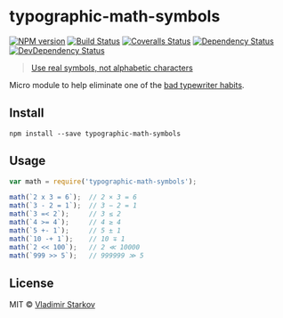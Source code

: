 # typographic-math-symbols

[![NPM version][npm-image]][npm-url]
[![Build Status][travis-image]][travis-url]
[![Coveralls Status][coveralls-image]][coveralls-url]
[![Dependency Status][depstat-image]][depstat-url]
[![DevDependency Status][depstat-dev-image]][depstat-dev-url]

> [Use real symbols, not alphabetic characters][rtfm]

Micro module to help eliminate one of the [bad typewriter habits][habits].


## Install

```
npm install --save typographic-math-symbols
```


## Usage

```js
var math = require('typographic-math-symbols');

math(`2 x 3 = 6`);  // 2 × 3 = 6
math(`3 - 2 = 1`);  // 3 − 2 = 1
math(`3 =< 2`);     // 3 ≤ 2
math(`4 >= 4`);     // 4 ≥ 4
math(`5 +- 1`);     // 5 ± 1
math(`10 -+ 1`);    // 10 ∓ 1
math(`2 << 100`);   // 2 ≪ 10000
math(`999 >> 5`);   // 999999 ≫ 5
```


## License

MIT © [Vladimir Starkov](http://vstarkov.com/)

[rtfm]: http://practicaltypography.com/math-symbols.html
[habits]: http://practicaltypography.com/typewriter-habits.html

[npm-url]: https://npmjs.org/package/typographic-math-symbols
[npm-image]: http://img.shields.io/npm/v/typographic-math-symbols.svg

[travis-url]: https://travis-ci.org/iamstarkov/typographic-math-symbols
[travis-image]: http://img.shields.io/travis/iamstarkov/typographic-math-symbols.svg

[coveralls-url]: https://coveralls.io/r/iamstarkov/typographic-math-symbols
[coveralls-image]: http://img.shields.io/coveralls/iamstarkov/typographic-math-symbols.svg

[depstat-url]: https://david-dm.org/iamstarkov/typographic-math-symbols
[depstat-image]: https://david-dm.org/iamstarkov/typographic-math-symbols.svg

[depstat-dev-url]: https://david-dm.org/iamstarkov/typographic-math-symbols
[depstat-dev-image]: https://david-dm.org/iamstarkov/typographic-math-symbols/dev-status.svg
